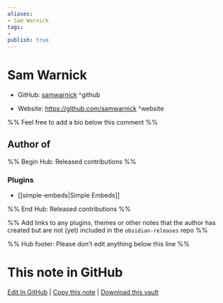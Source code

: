 ```yaml
---
aliases:
- Sam Warnick
tags:
- 
publish: true
---
```


# Sam Warnick

- GitHub: [samwarnick](https://github.com/samwarnick/) ^github
<!-- - Discord: `@` ^discord-->
- Website: <https://github.com/samwarnick> ^website
<!-- - [[Publish sites|Publish site]]: ^publish-->

%% Feel free to add a bio below this comment %%


## Author of

%% Begin Hub: Released contributions %%
### Plugins
- [[simple-embeds|Simple Embeds]]

%% End Hub: Released contributions %%

%% Add links to any plugins, themes or other notes that the author has created but are not (yet) included in the `obsidian-releases` repo %%

<!--
### Unlisted plugins
-->

<!--
### Others
-->

<!--
## Sponsor this author

- [[GitHub sponsors]]: [Sponsor @samwarnick on GitHub Sponsors](https://github.com/sponsors/samwarnick) ^github-sponsor
- [[Buy me a coffee]]: ^buy-me-a-coffee
- [[PayPal]]: ^paypal
- [[Patreon]]: ^patreon

-->

<!--
## Follow this author
-->

<!-- - [[YouTube Channels|On YouTube]]: <https://> ^youtube-->
<!-- - Twitter: <https://> ^twitter-->
<!-- - ... -->

%% Hub footer: Please don't edit anything below this line %%

# This note in GitHub

<span class="git-footer">[Edit In GitHub](https://github.dev/obsidian-community/obsidian-hub/blob/main/01%20-%20Community/People/samwarnick.md "git-hub-edit-note") | [Copy this note](https://raw.githubusercontent.com/obsidian-community/obsidian-hub/main/01%20-%20Community/People/samwarnick.md "git-hub-copy-note") | [Download this vault](https://github.com/obsidian-community/obsidian-hub/archive/refs/heads/main.zip "git-hub-download-vault") </span>
